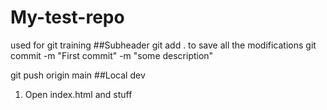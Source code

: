 # My-test-repo
used for git training
 ##Subheader
 git add . to save all the modifications
git commit -m "First
 commit" -m "some description"

 git push origin main
 ##Local dev
 1. Open index.html and stuff